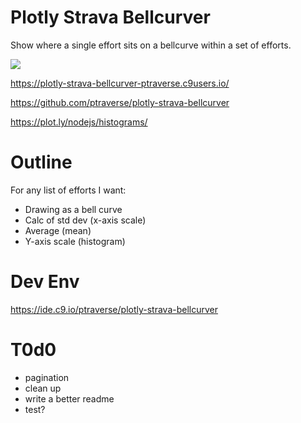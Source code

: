 Plotly Strava Bellcurver
========================

Show where a single effort sits on a bellcurve within a set of efforts.

<img src="/img/stravabellcurve.JPG" />

https://plotly-strava-bellcurver-ptraverse.c9users.io/

https://github.com/ptraverse/plotly-strava-bellcurver

https://plot.ly/nodejs/histograms/

# Outline

For any list of efforts I want:

* Drawing as a bell curve
* Calc of std dev (x-axis scale)
* Average (mean)
* Y-axis scale (histogram)

# Dev Env

https://ide.c9.io/ptraverse/plotly-strava-bellcurver

# T0d0
* pagination
* clean up
* write a better readme
* test?